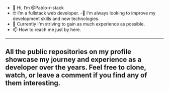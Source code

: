 - 👋 Hi, I’m @Pablo-r-stack
- 🤓 I’m a fullstack web developer.
-👀 I'm always looking to improve my development skills and new technologies.
- 🌱 Currently I'm striving to gain as much experience as possible.
- 📫 How to reach me just by here.


---
All the public repositories on my profile showcase my journey and experience as a developer over the years. Feel free to clone, watch, or leave a comment if you find any of them interesting.
---